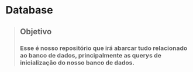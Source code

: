 # Database

> ## Objetivo
> ### Esse é nosso repositório que irá abarcar tudo relacionado ao banco de dados, principalmente as querys de inicialização do nosso banco de dados.
